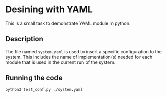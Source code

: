 # Desining with YAML

This is a small task to demonstrate YAML module in python.

## Description

The file named `system.yaml` is used to insert a specific configuration to the system. This includes the name of implementation(s) needed for each module that is used 
in the current run of the system.

## Running the code

```
python3 test_conf.py ./system.yaml
```


